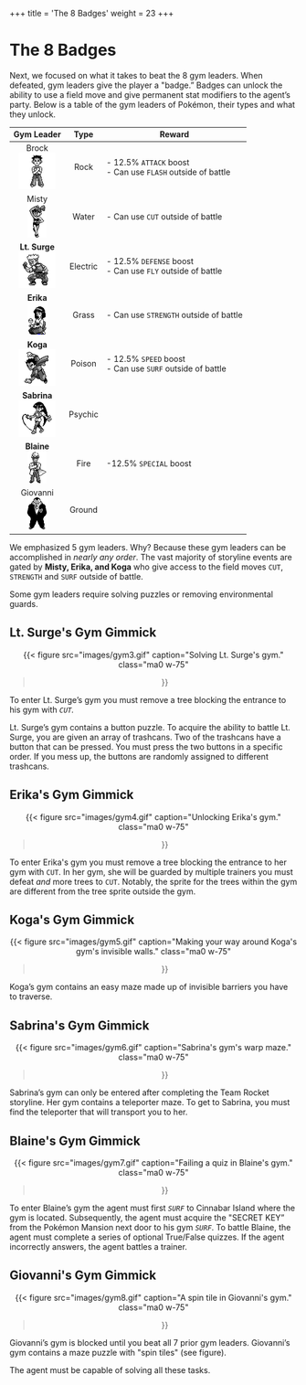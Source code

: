 +++
title = 'The 8 Badges'
weight = 23
+++

# The 8 Badges

Next, we focused on what it takes to beat the 8 gym leaders. When defeated, gym leaders give the player a "badge.” Badges can unlock the ability to use a field move and give permanent stat modifiers to the agent’s party. Below is a table of the gym leaders of Pokémon, their types and what they unlock.



| **Gym Leader** | **Type** |                       **Reward**                       |
|:--------------:|:--------:|:------------------------------------------------------:|
| Brock<br>![](images/brock.png)          | Rock     | <div align="left">- 12.5% `ATTACK` boost<br/>- Can use `FLASH` outside of battle</align> |
| Misty<br>![](images/misty.png)          | Water    | <div align="left">- Can use `CUT` outside of battle</align>                        |
| **Lt. Surge**<br>![](images/surge.png)  | Electric | <div align="left">- 12.5% `DEFENSE` boost<br/>- Can use `FLY` outside of battle</align>  |
| **Erika**<br>![](images/erika.png)      | Grass    | <div align="left">- Can use `STRENGTH` outside of battle</align>                   |
| **Koga**<br>![](images/koga.png)       | Poison   | <div align="left">- 12.5% `SPEED` boost<br/>- Can use `SURF` outside of battle</align>   |
| **Sabrina**<br>![](images/sabrina.png)    | Psychic  |                                                        |
| **Blaine**<br>![](images/blaine.png)     | Fire     | <div align="left">-12.5% `SPECIAL`</align> boost                                    |
| Giovanni<br>![](images/giovanni.png)       | Ground   |                                                        |

We emphasized 5 gym leaders. Why? Because these gym leaders can be accomplished in *nearly any order*. The vast majority of storyline events are gated by **Misty, Erika, and Koga** who give access to the field moves `CUT`, `STRENGTH` and `SURF` outside of battle. 

Some gym leaders require solving puzzles or removing environmental guards.

## Lt. Surge's Gym Gimmick

<div style="text-align: center;">

{{< figure
  src="images/gym3.gif"
  caption="Solving Lt. Surge's gym."
  class="ma0 w-75"
>}}

</div>

To enter Lt. Surge’s gym you must remove a tree blocking the entrance to his gym with *`CUT`.*

Lt. Surge’s gym contains a button puzzle. To acquire the ability to battle Lt. Surge, you are given an array of trashcans. Two of the trashcans have a button that can be pressed. You must press the two buttons in a specific order. If you mess up, the buttons are randomly assigned to different trashcans.

## Erika's Gym Gimmick

<div style="text-align: center;">

{{< figure
  src="images/gym4.gif"
  caption="Unlocking Erika's gym."
  class="ma0 w-75"
>}}

</div>

To enter Erika's gym you must remove a tree blocking the entrance to her gym with `CUT`. In her gym, she will be guarded by multiple trainers you must defeat *and* more trees to `CUT`. Notably, the sprite for the trees within the gym are different from the tree sprite outside the gym.

## Koga's Gym Gimmick

<div style="text-align: center;">

{{< figure
  src="images/gym5.gif"
  caption="Making your way around Koga's gym's invisible walls."
  class="ma0 w-75"
>}}

</div>

Koga’s gym contains an easy maze made up of invisible barriers you have to traverse. 

## Sabrina's Gym Gimmick

<div style="text-align: center;">

{{< figure
  src="images/gym6.gif"
  caption="Sabrina's gym's warp maze."
  class="ma0 w-75"
>}}

</div>

Sabrina’s gym can only be entered after completing the Team Rocket storyline. Her gym contains a teleporter maze. To get to Sabrina, you must find the teleporter that will transport you to her. 

## Blaine's Gym Gimmick

<div style="text-align: center;">

{{< figure
  src="images/gym7.gif"
  caption="Failing a quiz in Blaine's gym."
  class="ma0 w-75"
>}}

</div>

To enter Blaine’s gym the agent must first *`SURF`* to Cinnabar Island where the gym is located. Subsequently, the agent must acquire the "SECRET KEY” from the Pokémon Mansion next door to his gym *`SURF`*. To battle Blaine, the agent must complete a series of optional True/False quizzes. If the agent incorrectly answers, the agent battles a trainer.

## Giovanni's Gym Gimmick

<div style="text-align: center;">

{{< figure
  src="images/gym8.gif"
  caption="A spin tile in Giovanni's gym."
  class="ma0 w-75"
>}}

</div>

Giovanni’s gym is blocked until you beat all 7 prior gym leaders. Giovanni’s gym contains a maze puzzle with "spin tiles" (see figure).

The agent must be capable of solving all these tasks.